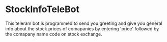 # StockInfoTeleBot
This teleram bot is programmed to send you greeting and give you general info about the stock prices of comapanies by entering 'price<space>' followed by the comapany name code on stock exchange.
